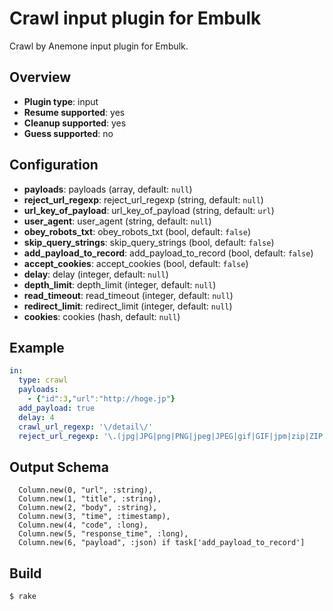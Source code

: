 # Crawl input plugin for Embulk

Crawl by Anemone input plugin for Embulk.

## Overview

* **Plugin type**: input
* **Resume supported**: yes
* **Cleanup supported**: yes
* **Guess supported**: no

## Configuration

- **payloads**: payloads (array, default: `null`)
- **reject_url_regexp**: reject_url_regexp (string, default: `null`)
- **url_key_of_payload**: url_key_of_payload (string, default: `url`)
- **user_agent**: user_agent (string, default: `null`)
- **obey_robots_txt**: obey_robots_txt (bool, default: `false`)
- **skip_query_strings**: skip_query_strings (bool, default: `false`)
- **add_payload_to_record**: add_payload_to_record (bool, default: `false`)
- **accept_cookies**: accept_cookies (bool, default: `false`)
- **delay**: delay (integer, default: `null`)
- **depth_limit**: depth_limit (integer, default: `null`)
- **read_timeout**: read_timeout (integer, default: `null`)
- **redirect_limit**: redirect_limit (integer, default: `null`)
- **cookies**: cookies (hash, default: `null`)

## Example

```yaml
in:
  type: crawl
  payloads:
    - {"id":3,"url":"http://hoge.jp"}
  add_payload: true
  delay: 4
  crawl_url_regexp: '\/detail\/'
  reject_url_regexp: '\.(jpg|JPG|png|PNG|jpeg|JPEG|gif|GIF|jpm|zip|ZIP|doc|docx|xls|xlsx|bmp|BMP|pdf|PDF|exe|EXE|dll|DLL)(\?|$)'

```

## Output Schema

```
  Column.new(0, "url", :string),
  Column.new(1, "title", :string),
  Column.new(2, "body", :string),
  Column.new(3, "time", :timestamp),
  Column.new(4, "code", :long),
  Column.new(5, "response_time", :long),
  Column.new(6, "payload", :json) if task['add_payload_to_record']

```


## Build

```
$ rake
```
